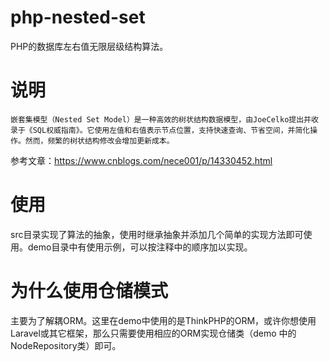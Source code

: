 # php-nested-set
PHP的数据库左右值无限层级结构算法。

# 说明

```
嵌套集模型（Nested Set Model）是一种高效的树状结构数据模型，由JoeCelko提出并收录于《SQL权威指南》。它使用左值和右值表示节点位置，支持快速查询、节省空间，并简化操作。然而，频繁的树状结构修改会增加更新成本。
```

参考文章：https://www.cnblogs.com/nece001/p/14330452.html

# 使用

src目录实现了算法的抽象，使用时继承抽象并添加几个简单的实现方法即可使用。demo目录中有使用示例，可以按注释中的顺序加以实现。

# 为什么使用仓储模式

主要为了解耦ORM。这里在demo中使用的是ThinkPHP的ORM，或许你想使用Laravel或其它框架，那么只需要使用相应的ORM实现仓储类（demo 中的 NodeRepository类）即可。